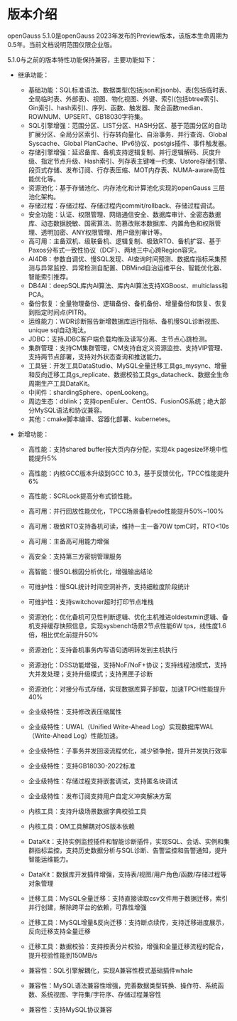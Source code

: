 # 版本介绍

openGauss 5.1.0是openGauss 2023年发布的Preview版本，该版本生命周期为0.5年。当前文档说明范围仅限企业版。

5.1.0与之前的版本特性功能保持兼容，主要功能如下：

- 继承功能：

  -   基础功能：SQL标准语法、数据类型(包括json和jsonb)、表\(包括临时表、全局临时表、外部表\)、视图、物化视图、外键、索引\(包括btree索引、Gin索引、hash索引\)、序列、函数、触发器、聚合函数median、ROWNUM、UPSERT、GB18030字符集。
  -   SQL引擎增强：范围分区、LIST分区、HASH分区、基于范围分区的自动扩展分区、全局分区索引、行存转向量化、自治事务、并行查询、Global Syscache、Global PlanCache、IPv6协议、postgis插件、事件触发器。
  -   存储引擎增强：延迟备库、备机支持逻辑复制、并行逻辑解码、灰度升级、指定节点升级、Hash索引、列存表主键唯一约束、Ustore存储引擎、段页式存储、发布订阅、行存表压缩、MOT内存表、NUMA-aware高性能优化等。
  -   资源池化：基于存储池化、内存池化和计算池化实现的openGauss 三层池化架构。
  -   存储过程：存储过程、存储过程内commit/rollback、存储过程调试。
  -   安全功能：认证、权限管理、网络通信安全、数据库审计、全密态数据库、动态数据脱敏、国密算法、防篡改账本数据库、内置角色和权限管理、透明加密、ANY权限管理、用户级别审计等。
  -   高可用：主备双机、级联备机、逻辑复制、极致RTO、备机扩容、基于Paxos分布式一致性协议（DCF）、两地三中心跨Region容灾。
  -   AI4DB：参数自调优、慢SQL发现、AI查询时间预测、数据库指标采集预测与异常监控、异常检测自配置、DBMind自治运维平台、智能优化器、智能索引推荐。
  -   DB4AI：deepSQL库内AI算法、库内AI算法支持XGBoost、multiclass和PCA。
  -   备份恢复：全量物理备份、逻辑备份、备机备份、增量备份和恢复、恢复到指定时间点\(PITR\)。
  -   运维能力：WDR诊断报告新增数据库运行指标、备机慢SQL诊断视图、unique sql自动淘汰。
  -   JDBC：支持JDBC客户端负载均衡及读写分离、主节点心跳检测。
  -   集群管理：支持CM集群管理，CM支持自定义资源监控、支持VIP管理、支持两节点部署，支持对外状态查询和推送能力。
  -   工具链：开发工具DataStudio、MySQL全量迁移工具gs_mysync、增量和反向迁移工具gs_replicate、数据校验工具gs_datacheck、数据全生命周期生产工具DataKit。
  -   中间件：shardingSphere、openLookeng。
  -   周边生态：dblink；支持openEuler、CentOS、FusionOS系统；绝大部分MySQL语法和协议兼容。
  -   其他：cmake脚本编译、容器化部署、kubernetes。

- 新增功能：
  - 高性能：支持shared buffer按大页内存分配，实现4k pagesize环境中性能提升5%
  - 高性能：内核GCC版本升级到GCC 10.3，基于反馈优化，TPCC性能提升6%
  - 高性能：SCRLock提高分布式锁性能。
  - 高可用：并行回放性能优化，TPCC场景备机redo性能提升50%~100%
  - 高可用：极致RTO支持备机可读，维持一主一备70W tpmC时，RTO<10s
  - 高可用：主备高可用能力增强
  - 高安全：支持第三方密钥管理服务
  - 高智能：慢SQL根因分析优化，增强输出结论
  - 可维护性：慢SQL统计时间空洞补齐，支持细粒度阶段统计
  - 可维护性：支持switchover超时打印节点堆栈
  - 资源池化：优化备机可见性判断逻辑、优化主机推进oldestxmin逻辑、备机支持缓存快照信息，实现sysbench场景2节点性能6W tps，线性度1.6倍，相比优化前提升50%
  - 资源池化：支持备机事务内写语句透明转发到主机执行
  - 资源池化：DSS功能增强，支持NoF/NoF+协议；支持线程池模式，支持大并发处理；支持升级模式；支持黑匣子诊断
  - 资源池化：对接分布式存储，实现数据库算子卸载，加速TPCH性能提升40%
  - 企业级特性：支持修改表压缩属性
  - 企业级特性：UWAL（Unified Write-Ahead Log）实现数据库WAL（Write-Ahead Log）性能加速。

  - 企业级特性：子事务并发回滚流程优化，减少锁争抢，提升并发执行效率
  - 企业级特性：支持GB18030-2022标准
  - 企业级特性：存储过程支持嵌套调试，支持匿名块调试
  - 企业级特性：发布订阅支持用户自定义冲突解决方案
  - 内核工具：支持升级场景数据字典校验工具
  - 内核工具：OM工具解耦对OS版本依赖
  - DataKit：支持实例监控插件和智能诊断插件，实现SQL、会话、实例和集群指标监控，支持历史数据分析与SQL诊断、告警监控和告警通知，提升智能运维能力。
  - DataKit：数据库开发插件增强，支持表/视图/用户角色/函数/存储过程等对象管理
  - 迁移工具：MySQL全量迁移：支持直接读取csv文件用于数据迁移，索引并行创建，解除跨平台的依赖，可靠性增强
  - 迁移工具：MySQL增量&反向迁移：支持断点续传，支持迁移进度展示，反向迁移支持全量迁移
  - 迁移工具：数据校验：支持按表分片校验，增强和全量迁移流程的配合，提升校验性能到150MB/s
  - 兼容性：SQL引擎解耦化，实现A兼容性模式基础插件whale
  - 兼容性：MySQL语法兼容性增强，完善数据类型转换、操作符、系统函数、系统视图、字符集/字符序、存储过程兼容性
  - 兼容性：支持MySQL协议兼容


